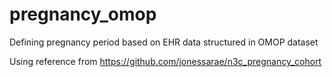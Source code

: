 # pregnancy_omop
Defining pregnancy period based on EHR data structured in OMOP dataset

Using reference from https://github.com/jonessarae/n3c_pregnancy_cohort
